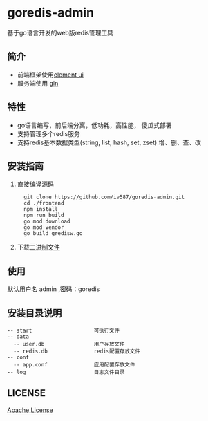 # goredis-admin
基于go语言开发的web版redis管理工具

## 简介
* 前端框架使用[element ui](https://github.com/ElemeFE/element)
* 服务端使用 [gin](https://github.com/gin-gonic/gin)


## 特性
* go语言编写，前后端分离，低功耗，高性能， 傻瓜式部署
* 支持管理多个redis服务
* 支持redis基本数据类型(string, list, hash, set, zset) 增、删、查、改
## 安装指南
1. 直接编译源码

   ```shell script
     git clone https://github.com/iv587/goredis-admin.git
     cd ./frontend
     npm install
     npm run build
     go mod download
     go mod vendor
     go build gredisw.go
   ```
2. 下载[二进制文件](https://github.com/iv587/goredis-admin/releases)

## 使用
默认用户名 admin ,密码：goredis
     
## 安装目录说明
```shell script
-- start                    可执行文件
-- data
  -- user.db                用户存放文件
  -- redis.db               redis配置存放文件
-- conf
  -- app.conf               应用配置存放文件
-- log                      日志文件目录
```
## LICENSE
[Apache License](./LICENSE)

